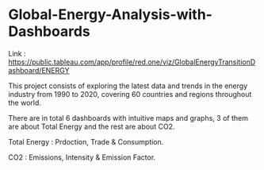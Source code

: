 # Global-Energy-Analysis-with-Dashboards

Link : https://public.tableau.com/app/profile/red.one/viz/GlobalEnergyTransitionDashboard/ENERGY

This project consists of exploring the latest data and trends in the energy industry from 1990 to 2020, covering 60 countries and regions throughout the world.  

There are in total 6 dashboards with intuitive maps and graphs, 3 of them are about Total Energy and the rest are about CO2.  

Total Energy : Prdoction, Trade &amp; Consumption.  

CO2 : Emissions, Intensity &amp; Emission Factor.
